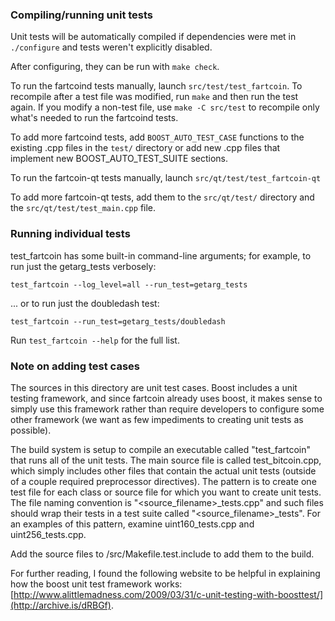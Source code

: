 ### Compiling/running unit tests

Unit tests will be automatically compiled if dependencies were met in `./configure`
and tests weren't explicitly disabled.

After configuring, they can be run with `make check`.

To run the fartcoind tests manually, launch `src/test/test_fartcoin`. To recompile
after a test file was modified, run `make` and then run the test again. If you
modify a non-test file, use `make -C src/test` to recompile only what's needed
to run the fartcoind tests.

To add more fartcoind tests, add `BOOST_AUTO_TEST_CASE` functions to the existing
.cpp files in the `test/` directory or add new .cpp files that
implement new BOOST_AUTO_TEST_SUITE sections.

To run the fartcoin-qt tests manually, launch `src/qt/test/test_fartcoin-qt`

To add more fartcoin-qt tests, add them to the `src/qt/test/` directory and
the `src/qt/test/test_main.cpp` file.

### Running individual tests

test_fartcoin has some built-in command-line arguments; for
example, to run just the getarg_tests verbosely:

    test_fartcoin --log_level=all --run_test=getarg_tests

... or to run just the doubledash test:

    test_fartcoin --run_test=getarg_tests/doubledash

Run `test_fartcoin --help` for the full list.

### Note on adding test cases

The sources in this directory are unit test cases.  Boost includes a
unit testing framework, and since fartcoin already uses boost, it makes
sense to simply use this framework rather than require developers to
configure some other framework (we want as few impediments to creating
unit tests as possible).

The build system is setup to compile an executable called "test_fartcoin"
that runs all of the unit tests.  The main source file is called
test_bitcoin.cpp, which simply includes other files that contain the
actual unit tests (outside of a couple required preprocessor
directives).  The pattern is to create one test file for each class or
source file for which you want to create unit tests.  The file naming
convention is "<source_filename>_tests.cpp" and such files should wrap
their tests in a test suite called "<source_filename>_tests".  For an
examples of this pattern, examine uint160_tests.cpp and
uint256_tests.cpp.

Add the source files to /src/Makefile.test.include to add them to the build.

For further reading, I found the following website to be helpful in
explaining how the boost unit test framework works:
[http://www.alittlemadness.com/2009/03/31/c-unit-testing-with-boosttest/](http://archive.is/dRBGf).
